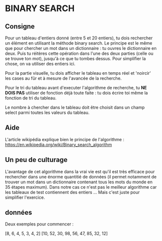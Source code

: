 BINARY SEARCH
=============

Consigne
--------

Pour un tableau d'entiers donné (entre 5 et 20 entiers), tu dois rechercher un élément en utilisant la méthode binary search.
Le principe est le même que pour chercher un mot dans un dictionnaire : tu ouvres le dictionnaire en deux. Puis tu réitères cette opération dans l'une des deux parties (celle ou se trouve ton mot), jusqu'à ce que tu tombes dessus.
Pour simplifier la chose, on va utiliser des entiers ici. 

Pour la partie visuelle, tu dois afficher le tableau en temps réel et 'noircir' les cases au fûr et à mesure de l'avancée de la recherche.

Pour le tri du tableau avant d'executer l'algorithme de recherche, tu **NE DOIS PAS** utiliser de fonction déjà toute faite : tu dois écrire toi même la fonction de tri du tableau.

Le nombre à chercher dans le tableau doit être choisit dans un champ select parmi toutes les valeurs du tableau.

Aide
----

L'article wikipédia explique bien le principe de l'algorithme :
https://en.wikipedia.org/wiki/Binary_search_algorithm

Un peu de culturage
-------------------

L'avantage de cet algorithme dans la vrai vie est qu'il est très efficace pour rechercher dans une énorme quantitié de données (il permet notamment de trouver un mot dans un dictionnaire contenant tous les mots du monde en 35 étapes maximum).
Dans notre cas ce n'est pas le meilleur algorithme car les tableaux de test contiennent des entiers ... Mais c'est juste pour simplifier l'exercice.

données
-------

Deux exemples pour commencer : 

[8, 6, 4, 5, 3, 4, 2]
[10, 52, 30, 98, 56, 47, 85, 32, 12]
